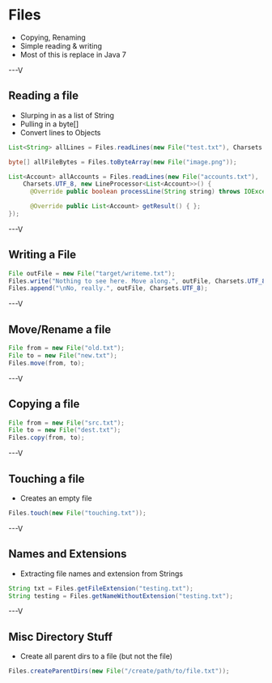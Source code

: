 # Files

* Copying, Renaming
* Simple reading & writing
* Most of this is replace in Java 7

---V

## Reading a file

* Slurping in as a list of String
* Pulling in a byte[]
* Convert lines to Objects

```java
List<String> allLines = Files.readLines(new File("test.txt"), Charsets.UTF_8);

byte[] allFileBytes = Files.toByteArray(new File("image.png"));

List<Account> allAccounts = Files.readLines(new File("accounts.txt"),
    Charsets.UTF_8, new LineProcessor<List<Account>>() {
      @Override public boolean processLine(String string) throws IOException { }

      @Override public List<Account> getResult() { };
});
```

---V

## Writing a File

```java
File outFile = new File("target/writeme.txt");
Files.write("Nothing to see here. Move along.", outFile, Charsets.UTF_8);
Files.append("\nNo, really.", outFile, Charsets.UTF_8);
```
---V

## Move/Rename a file

```java
File from = new File("old.txt");
File to = new File("new.txt");
Files.move(from, to);
```

---V

## Copying a file

```java
File from = new File("src.txt");
File to = new File("dest.txt");
Files.copy(from, to);
```

---V

## Touching a file

* Creates an empty file

```java
Files.touch(new File("touching.txt"));
```

---V

## Names and Extensions

* Extracting file names and extension from Strings

```java
String txt = Files.getFileExtension("testing.txt");
String testing = Files.getNameWithoutExtension("testing.txt");
```
---V

## Misc Directory Stuff

* Create all parent dirs to a file (but not the file)

```java
Files.createParentDirs(new File("/create/path/to/file.txt"));
```
